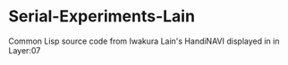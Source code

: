 # Serial-Experiments-Lain
Common Lisp source code from Iwakura Lain's HandiNAVI displayed in in Layer:07
        
